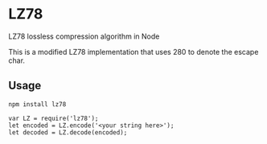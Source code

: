 # LZ78
LZ78 lossless compression algorithm in Node

This is a modified LZ78 implementation that uses 280 to denote the escape char.

## Usage

```
npm install lz78
```

```
var LZ = require('lz78');
let encoded = LZ.encode('<your string here>');
let decoded = LZ.decode(encoded);
```